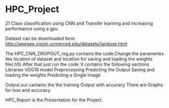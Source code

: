 # HPC_Project
21 Class classification using CNN and Transfer learning and increasing performance using a gpu

Dataset can be downloaded form http://weegee.vision.ucmerced.edu/datasets/landuse.html




The HPC_CNN_DROPOUT_reg.py contains the code.Change the paramertes like location of dataset and location for saving and loading the weights file(.h5)
After that just run the code.'it contains the following sections
Libraries
VGG19 model
Preprocessing
Predicting the Output
Saving and loading the weights
Predicting a Single Image



Output.out cantains the the training Output with accuracy
There are Graphs for loss and accuracy


HPC_Report is the Presentation for the Project.


